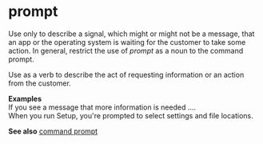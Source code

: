 # prompt

Use
only to describe a signal, which might or might not be a
message, that an app or the operating system is waiting for the customer
to take some action. In general, restrict the use of *prompt* as a noun to the command prompt.

Use as a verb to describe the act of requesting information or an action from the customer.

**Examples**  
If you see a message that more information is needed ....  
When you run Setup, you're prompted to select settings and file locations.

**See also**  [command prompt](~/a-z-word-list-term-collections/c/command-prompt.md)
